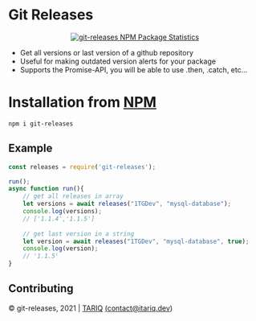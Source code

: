 # Git Releases

<center>
	<a href="https://nodei.co/npm/git-releases/">
		<img alt="git-releases NPM Package Statistics" src="https://nodei.co/npm/git-releases.png">
	</a>
</center>

* Get all versions or last version of a github repository
* Useful for making outdated version alerts for your package
* Supports the Promise-API, you will be able to use .then, .catch, etc...

# Installation from [NPM](https://www.npmjs.com/package/git-releases)

`npm i git-releases`

## Example

```js
const releases = require('git-releases');

run();
async function run(){
	// get all releases in array
	let versions = await releases("1TGDev", "mysql-database");
	console.log(versions);
	// ['1.1.4','1.1.5']
	
	// get last version in a string
	let version = await releases("1TGDev", "mysql-database", true);
	console.log(version);
	// '1.1.5'
}
```

## Contributing

© git-releases, 2021 | <a href="https://itariq.dev" target="_blank">TARIQ</a> <a href="mailto:contact@itariq.dev">(contact@itariq.dev)</a>